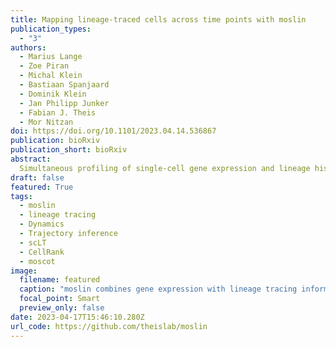 ```yaml
---
title: Mapping lineage-traced cells across time points with moslin
publication_types:
  - "3"
authors:
  - Marius Lange
  - Zoe Piran
  - Michal Klein
  - Bastiaan Spanjaard
  - Dominik Klein
  - Jan Philipp Junker
  - Fabian J. Theis
  - Mor Nitzan
doi: https://doi.org/10.1101/2023.04.14.536867
publication: bioRxiv
publication_short: bioRxiv
abstract:
  Simultaneous profiling of single-cell gene expression and lineage history holds enormous potential for studying cellular decision-making beyond simpler pseudotime-based approaches. However, it is currently unclear how lineage and gene expression information across experimental time points can be combined in destructive experiments, which is particularly challenging for in-vivo systems. Here we present moslin, a Fused Gromov-Wasserstein-based model to couple matching cellular profiles across time points. In contrast to existing methods, moslin leverages both intra-individual lineage relations and inter-individual gene expression similarity. We demonstrate on simulated and real data that moslin outperforms state-of-the-art approaches that use either one or both data modalities, even when the lineage information is noisy. On C. elegans embryonic development, we show how moslin, combined with trajectory inference methods, predicts fate probabilities and putative decision driver genes. Finally, we use moslin to delineate lineage relationships among transiently activated fibroblast states during zebrafish heart regeneration. We anticipate moslin to play a crucial role in deciphering complex state change trajectories from lineage-traced single-cell data.
draft: false
featured: True
tags:
  - moslin
  - lineage tracing
  - Dynamics
  - Trajectory inference
  - scLT
  - CellRank
  - moscot
image:
  filename: featured
  caption: "moslin combines gene expression with lineage tracing information to reconstruct complex differentiation trajectories. Figure created with BioRender. "
  focal_point: Smart
  preview_only: false
date: 2023-04-17T15:46:10.280Z
url_code: https://github.com/theislab/moslin
---
```


